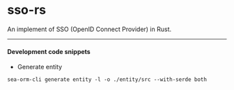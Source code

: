 # sso-rs

An implement of SSO (OpenID Connect Provider) in Rust.

---

#### Development code snippets

- Generate entity

```
sea-orm-cli generate entity -l -o ./entity/src --with-serde both
```
